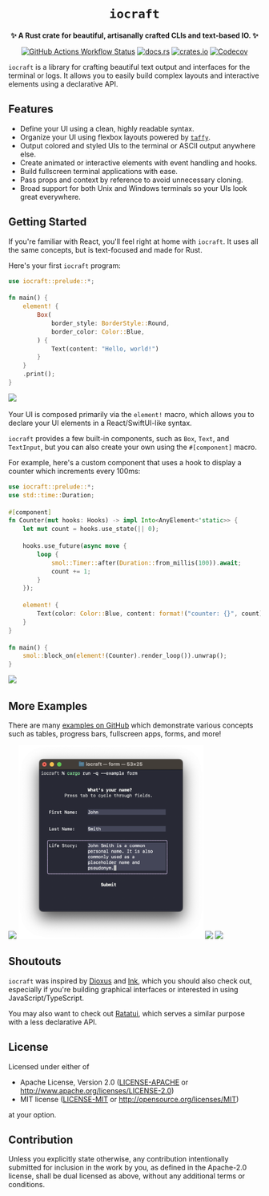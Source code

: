<div align="center">
  <h1><code>iocraft</code></h1>

  <p>
    <strong>✨ A Rust crate for beautiful, artisanally crafted CLIs and text-based IO. ✨</strong>
  </p>

  <p>
    <a href="https://github.com/ccbrown/iocraft/actions"><img src="https://img.shields.io/github/actions/workflow/status/ccbrown/iocraft/commit.yaml" alt="GitHub Actions Workflow Status" /></a>
    <a href="https://docs.rs/iocraft/"><img src="https://img.shields.io/docsrs/iocraft" alt="docs.rs" /></a>
    <a href="https://crates.io/crates/iocraft"><img src="https://img.shields.io/crates/v/iocraft" alt="crates.io" /></a>
    <a href="https://app.codecov.io/github/ccbrown/iocraft"><img src="https://img.shields.io/codecov/c/github/ccbrown/iocraft" alt="Codecov" /></a>
  </p>
</div>

`iocraft` is a library for crafting beautiful text output and interfaces for the terminal or
logs. It allows you to easily build complex layouts and interactive elements using a
declarative API.

## Features

- Define your UI using a clean, highly readable syntax.
- Organize your UI using flexbox layouts powered by [`taffy`](https://docs.rs/taffy/).
- Output colored and styled UIs to the terminal or ASCII output anywhere else.
- Create animated or interactive elements with event handling and hooks.
- Build fullscreen terminal applications with ease.
- Pass props and context by reference to avoid unnecessary cloning.
- Broad support for both Unix and Windows terminals so your UIs look great everywhere.

## Getting Started

If you're familiar with React, you'll feel right at home with `iocraft`. It uses all the same
concepts, but is text-focused and made for Rust.

Here's your first `iocraft` program:

```rust
use iocraft::prelude::*;

fn main() {
    element! {
        Box(
            border_style: BorderStyle::Round,
            border_color: Color::Blue,
        ) {
            Text(content: "Hello, world!")
        }
    }
    .print();
}
```

<img src="https://raw.githubusercontent.com/ccbrown/iocraft/refs/heads/main/examples/images/hello-world.png" height=237 />

Your UI is composed primarily via the `element!` macro, which allows you to
declare your UI elements in a React/SwiftUI-like syntax.

`iocraft` provides a few built-in components, such as `Box`, `Text`, and
`TextInput`, but you can also create your own using the `#[component]` macro.

For example, here's a custom component that uses a hook to display a counter
which increments every 100ms:

```rust
use iocraft::prelude::*;
use std::time::Duration;

#[component]
fn Counter(mut hooks: Hooks) -> impl Into<AnyElement<'static>> {
    let mut count = hooks.use_state(|| 0);

    hooks.use_future(async move {
        loop {
            smol::Timer::after(Duration::from_millis(100)).await;
            count += 1;
        }
    });

    element! {
        Text(color: Color::Blue, content: format!("counter: {}", count))
    }
}

fn main() {
    smol::block_on(element!(Counter).render_loop()).unwrap();
}
```

<img src="https://raw.githubusercontent.com/ccbrown/iocraft/refs/heads/main/examples/images/counter.svg" />

## More Examples

There are many [examples on GitHub](https://github.com/ccbrown/iocraft/tree/main/examples) which
demonstrate various concepts such as tables, progress bars, fullscreen apps,
forms, and more!

<img src="https://raw.githubusercontent.com/ccbrown/iocraft/refs/heads/main/examples/images/table.png" height=402 />
<img src="https://raw.githubusercontent.com/ccbrown/iocraft/refs/heads/main/examples/images/form.png" height=387 />
<img src="https://raw.githubusercontent.com/ccbrown/iocraft/refs/heads/main/examples/images/weather-powershell.png" height=446 />
<img src="https://raw.githubusercontent.com/ccbrown/iocraft/refs/heads/main/examples/images/fullscreen.png" height=462 />

## Shoutouts

`iocraft` was inspired by [Dioxus](https://github.com/DioxusLabs/dioxus) and
[Ink](https://github.com/vadimdemedes/ink), which you should also check out,
especially if you're building graphical interfaces or interested in using
JavaScript/TypeScript.

You may also want to check out [Ratatui](https://github.com/ratatui/ratatui),
which serves a similar purpose with a less declarative API.

## License

Licensed under either of

 * Apache License, Version 2.0
   ([LICENSE-APACHE](LICENSE-APACHE) or http://www.apache.org/licenses/LICENSE-2.0)
 * MIT license
   ([LICENSE-MIT](LICENSE-MIT) or http://opensource.org/licenses/MIT)

at your option.

## Contribution

Unless you explicitly state otherwise, any contribution intentionally submitted
for inclusion in the work by you, as defined in the Apache-2.0 license, shall be
dual licensed as above, without any additional terms or conditions.
